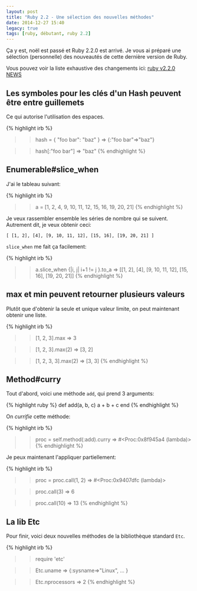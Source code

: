 ```yaml
---
layout: post
title: "Ruby 2.2 - Une sélection des nouvelles méthodes"
date: 2014-12-27 15:40
legacy: true
tags: [ruby, débutant, ruby 2.2]
---
```




Ça y est, noël est passé et Ruby 2.2.0 est arrivé.
Je vous ai préparé une sélection (personnelle) des nouveautés de cette dernière
version de Ruby.

Vous pouvez voir la liste exhaustive des changements ici:
[ruby v2.2.0 NEWS](https://github.com/ruby/ruby/blob/v2_2_0/NEWS)

<!-- more -->

Les symboles pour les clés d'un Hash peuvent être entre guillemets
------------------------------------------------------------------

Ce qui autorise l'utilisation des espaces.

{% highlight irb %}
>> hash = { "foo bar": "baz" }
=> {:"foo bar"=>"baz"}

>> hash[:"foo bar"]
=> "baz"
{% endhighlight %}

Enumerable#slice_when
---------------------

J'ai le tableau suivant:

{% highlight irb %}
>> a = [1, 2, 4, 9, 10, 11, 12, 15, 16, 19, 20, 21]
{% endhighlight %}

Je veux rassembler ensemble les séries de nombre qui se suivent. Autrement dit,
je veux obtenir ceci:

    [ [1, 2], [4], [9, 10, 11, 12], [15, 16], [19, 20, 21] ]

`slice_when` me fait ça facilement:

{% highlight irb %}
>> a.slice_when {|i, j| i+1 != j }.to_a
=> [[1, 2], [4], [9, 10, 11, 12], [15, 16], [19, 20, 21]]
{% endhighlight %}

max et min peuvent retourner plusieurs valeurs
----------------------------------------------

Plutôt que d'obtenir la seule et unique valeur limite, on peut maintenant
obtenir une liste.

{% highlight irb %}
>> [1, 2, 3].max
=> 3

>> [1, 2, 3].max(2)
=> [3, 2]

>> [1, 2, 3, 3].max(2)
=> [3, 3]
{% endhighlight %}

Method#curry
------------

Tout d'abord, voici une méthode `add`, qui prend 3 arguments:

{% highlight ruby %}
def add(a, b, c)
  a + b + c
end
{% endhighlight %}

On *currifie* cette méthode:

{% highlight irb %}
>> proc = self.method(:add).curry
=> #<Proc:0x8f945a4 (lambda)>
{% endhighlight %}

Je peux maintenant l'appliquer partiellement:

{% highlight irb %}
>> proc = proc.call(1, 2)
=> #<Proc:0x9407dfc (lambda)>

>> proc.call(3)
=> 6

>> proc.call(10)
=> 13
{% endhighlight %}

La lib Etc
----------

Pour finir, voici deux nouvelles méthodes de la bibliothèque standard `Etc`.

{% highlight irb %}
>> require 'etc'

>> Etc.uname
=> {:sysname=>"Linux", ... }

>> Etc.nprocessors
=> 2
{% endhighlight %}




